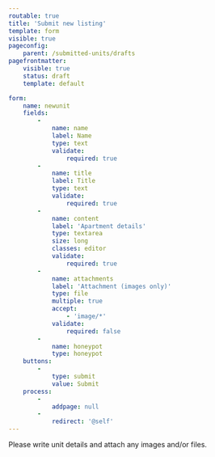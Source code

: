 ```yaml
---
routable: true
title: 'Submit new listing'
template: form
visible: true
pageconfig:
    parent: /submitted-units/drafts
pagefrontmatter:
    visible: true
    status: draft
    template: default

form:
    name: newunit
    fields:
        -
            name: name
            label: Name
            type: text
            validate:
                required: true
        -
            name: title
            label: Title
            type: text
            validate:
                required: true
        -
            name: content
            label: 'Apartment details'
            type: textarea
            size: long
            classes: editor
            validate:
                required: true
        -
            name: attachments
            label: 'Attachment (images only)'
            type: file
            multiple: true
            accept:
                - 'image/*'
            validate:
                required: false
        -
            name: honeypot
            type: honeypot
    buttons:
        -
            type: submit
            value: Submit
    process:
        -
            addpage: null
        -
            redirect: '@self'
---
```


Please write unit details and attach any images and/or files.
